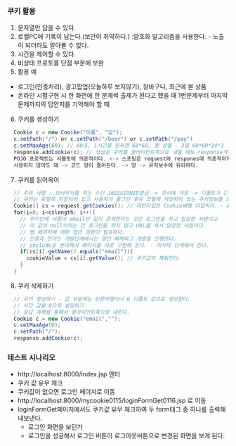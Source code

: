 ### 쿠키 활용
1. 문자열만 담을 수 있다.
2. 로컬PC에 기록이 남는다.(보안이 취약하다.)
:암호화 알고리즘을 사용한다. - 노출이 되더라도 알아볼 수 없다.
3. 시간을 제어할 수 있다.
4. 비상태 프로토콜 단점 부분에 보완
5. 활용 예
  - 로그인(인증처리), 광고팝업(오늘하루 보지않기), 장바구니, 최근에 본 상품 
  - 온라인 시험구현 시 한 화면에 한 문제씩 출제가 된다고 했을 때 1번문제부터 마지막 문제까지의
    답안지를 기억해야 할 때

6. 쿠키를 생성하기
```java
  Cookie c = new Cooike("이름", "값");
  c.setPath("/") or c.setPath("/boar") or c.setPath("/pay")
  c.setMaxAge(60); // 60초, 1시간을 원하면 60*60, 찜 상품 - 3일 60*60*24*3
  response.addCookie(c); // 생성된 쿠키를 클라이언트측으로 내릴 때도 response객체가 필요하다.
  POJO 프로젝트는 서블릿에 의존적이다. <-> 스프링은 request와 respones에 의존적이지 않다.
  사용하지 않아도 돼 -> 코드 양이 줄어든다. -> 양 -> 유지보수에 유리하다.
```

7. 쿠키를 읽어옥이
```java
  // 주의 사항 : 브라우저를 여는 수간 JAESSIONID발급 -> 쿠키에 저장 -> 디폴트가 1개에서 시작된다.
  // 쿠키는 로컬에 저장되어 있고 사용자가 롷그인 후에 코럴에 저장되어 있는 쿠키정보를 요청하기
  Cookie[] cs = request.getCookies(); // 리턴타입은 Cookie배열 타입이다. - API를 볼 수 있는 사람
  for(i=0; i<cslength; i++){
    // 쿠키안에 이름이 email인 값이 존재한다는 것은 로그인을 하고 입장한 사람이고
    // 이 값이 null이라는 건 로그인을 하지 않고 URL을 쳐서 입장한 사람이다.
    // 웹 페이지에 대한 접근 권한이 필요하다.
    // 인증과 인가는 개발단계에서는 일단 배제하고 개발을 진행한다.
    // include로 분리해서 페이지를 따로 구현해 둔다. - 마지막 단계에서 한다.
    if(cs[i].getName().equals("email")){
      cookieValue = cs[i].getValue(); // 쿠키값이 채워진다.
    }
  }
```

8. 쿠키 삭제하기
```java
  // 쿠키 생성하기 - 값 부분에는 빈문자열이나 0 디폴트 값으로 생성한다.
  // 시간 값을 0으로 설정하기
  // 응답 객체를 통해서 클라이언트측으로 내린다.
  Cookie c = new Cookie("email","");
  c.setMaxAge(0);
  c.setPath("/");
  response.addCookie(c);
```

### 테스트 시나리오
- http://localhost:8000/index.jsp 엔터
- 쿠키 값 유무 체크
- 쿠키값이 없으면 로그인 페이지로 이동
- http://localhost:8000/mycookie0115/loginFormGet0116.jsp 로 이동
- loginFormGet페이지에서도 쿠키값 유무 체크하여 두 form태그 중 하나를 출력해 내보낸다.
  - 로그인 화면을 보던가
  - 로그인을 성공해서 로그인 버튼이 로그아웃버튼으로 변경된 화면을 보게 된다.
